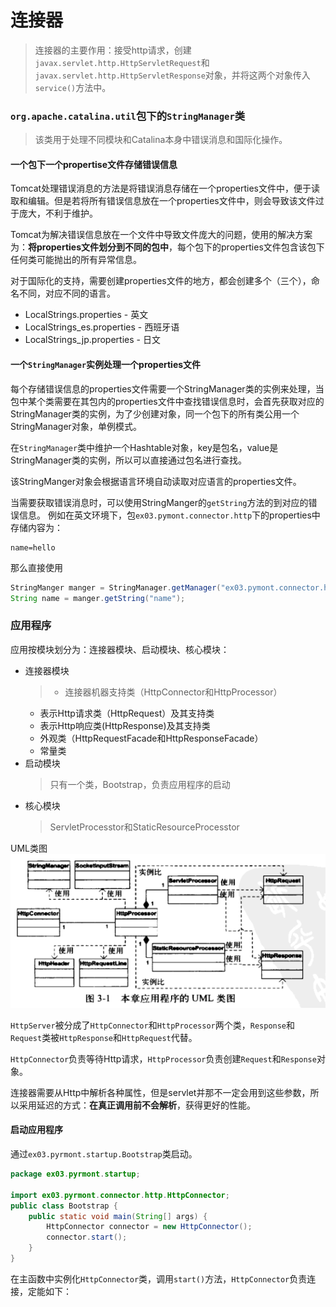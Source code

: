 # 连接器

> 连接器的主要作用：接受http请求，创建`javax.servlet.http.HttpServletRequest`和`javax.servlet.http.HttpServletResponse`对象，并将这两个对象传入`service()`方法中。

### `org.apache.catalina.util`包下的`StringManager`类
> 该类用于处理不同模块和Catalina本身中错误消息和国际化操作。

#### 一个包下一个propertise文件存储错误信息

Tomcat处理错误消息的方法是将错误消息存储在一个properties文件中，便于读取和编辑。但是若将所有错误信息放在一个properties文件中，则会导致该文件过于庞大，不利于维护。

Tomcat为解决错误信息放在一个文件中导致文件庞大的问题，使用的解决方案为：**将properties文件划分到不同的包中**，每个包下的properties文件包含该包下任何类可能抛出的所有异常信息。

对于国际化的支持，需要创建properties文件的地方，都会创建多个（三个），命名不同，对应不同的语言。
* LocalStrings.properties - 英文
* LocalStrings_es.properties - 西班牙语
* LocalStrings_jp.properties - 日文

#### 一个`StringManager`实例处理一个properties文件

每个存储错误信息的properties文件需要一个StringManager类的实例来处理，当包中某个类需要在其包内的properties文件中查找错误信息时，会首先获取对应的StringManager类的实例，为了少创建对象，同一个包下的所有类公用一个StringManager对象，单例模式。

在`StringManager`类中维护一个Hashtable对象，key是包名，value是StringManager类的实例，所以可以直接通过包名进行查找。

该StringManger对象会根据语言环境自动读取对应语言的properties文件。

当需要获取错误消息时，可以使用StringManger的`getString`方法的到对应的错误信息。
例如在英文环境下，包`ex03.pymont.connector.http`下的properties中存储内容为：
```
name=hello
```
那么直接使用
```java
StringManger manger = StringManager.getManager("ex03.pymont.connector.http");
String name = manger.getString("name");
```
### 应用程序
应用按模块划分为：连接器模块、启动模块、核心模块：
* 连接器模块
  > * 连接器机器支持类（HttpConnector和HttpProcessor）
  * 表示Http请求类（HttpRequest）及其支持类
  * 表示Http响应类(HttpResponse)及其支持类
  * 外观类（HttpRequestFacade和HttpResponseFacade）
  * 常量类
* 启动模块
  > 只有一个类，Bootstrap，负责应用程序的启动
* 核心模块
  > ServletProcesstor和StaticResourceProcesstor

UML类图
![类图](./imgs/one.png)

`HttpServer`被分成了`HttpConnector`和`HttpProcessor`两个类，`Response`和`Request`类被`HttpResponse`和`HttpRequest`代替。

`HttpConnector`负责等待Http请求，`HttpProcessor`负责创建`Request`和`Response`对象。

连接器需要从Http中解析各种属性，但是servlet并那不一定会用到这些参数，所以采用延迟的方式：**在真正调用前不会解析**，获得更好的性能。

#### 启动应用程序
通过`ex03.pyrmont.startup.Bootstrap`类启动。
```java
package ex03.pyrmont.startup;

import ex03.pyrmont.connector.http.HttpConnector;
public class Bootstrap {
    public static void main(String[] args) {
        HttpConnector connector = new HttpConnector();
        connector.start();
    }
}
```
在主函数中实例化`HttpConnector`类，调用`start()`方法，`HttpConnector`负责连接，定能如下：
